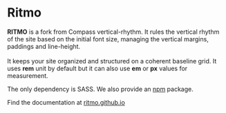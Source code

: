 # Ritmo

**RITMO** is a fork from Compass vertical-rhythm. It rules the vertical rhythm of the site based on the initial font size, managing the vertical margins, paddings and line-height.<br><br> It keeps your site organized and structured on a coherent baseline grid. It uses **rem** unit by default but it can also use **em** or **px** values for measurement.

The only dependency is SASS. We also provide an <a href="https://www.npmjs.com/package/ritmo">npm</a> package.

Find the documentation at [ritmo.github.io](http://ritmo.github.io)